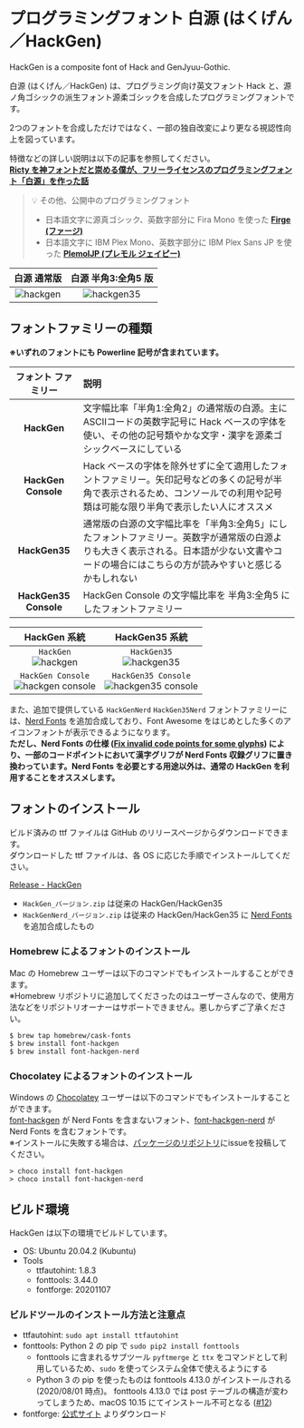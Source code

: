 # プログラミングフォント 白源 (はくげん／HackGen)

HackGen is a composite font of Hack and GenJyuu-Gothic.

白源 (はくげん／HackGen) は、プログラミング向け英文フォント Hack と、源ノ角ゴシックの派生フォント源柔ゴシックを合成したプログラミングフォントです。  

2つのフォントを合成しただけではなく、一部の独自改変により更なる視認性向上を図っています。

特徴などの詳しい説明は以下の記事を参照してください。  
**[Ricty を神フォントだと崇める僕が、フリーライセンスのプログラミングフォント「白源」を作った話](https://qiita.com/tawara_/items/374f3ca0a386fab8b305)**

> 💡 その他、公開中のプログラミングフォント
> - 日本語文字に源真ゴシック、英数字部分に Fira Mono を使った [**Firge (ファージ)**](https://github.com/yuru7/Firge)
> - 日本語文字に IBM Plex Mono、英数字部分に IBM Plex Sans JP を使った [**PlemolJP (プレモル ジェイピー)**](https://github.com/yuru7/PlemolJP)

|**白源 通常版**|**白源 半角3:全角5 版**|
|:------------------------:|:------------------------:|
|![hackgen](https://user-images.githubusercontent.com/13458509/133928601-cb1d3e00-6c4b-4ce5-a945-44ae2baa81e0.png)|![hackgen35](https://user-images.githubusercontent.com/13458509/133928624-77ed3d0b-8e6c-46c1-89e1-3e85f6d0c215.png)|

## フォントファミリーの種類

**※いずれのフォントにも Powerline 記号が含まれています。**

|**フォント ファミリー**|**説明**|
|:------------:|:---|
|**HackGen**|文字幅比率「半角1:全角2」の通常版の白源。主にASCIIコードの英数字記号に Hack ベースの字体を使い、その他の記号類やかな文字・漢字を源柔ゴシックベースにしている|
|**HackGen Console**|Hack ベースの字体を除外せずに全て適用したフォントファミリー。矢印記号などの多くの記号が半角で表示されるため、コンソールでの利用や記号類は可能な限り半角で表示したい人にオススメ|
|**HackGen35**|通常版の白源の文字幅比率を「半角3:全角5」にしたフォントファミリー。英数字が通常版の白源よりも大きく表示される。日本語が少ない文書やコードの場合にはこちらの方が読みやすいと感じるかもしれない|
|**HackGen35 Console**|HackGen Console  の文字幅比率を 半角3:全角5 にしたフォントファミリー|

|**HackGen 系統**|**HackGen35 系統**|
|:---:|:---:|
|`HackGen`<br/>![hackgen](https://github.com/yuru7/HackGen/raw/image/hikaku_hackgen.png)|`HackGen35`<br/>![hackgen35](https://github.com/yuru7/HackGen/raw/image/hikaku_hackgen35.png)|
|`HackGen Console`<br/>![hackgen console](https://github.com/yuru7/HackGen/raw/image/hikaku_hackgen-console.png)|`HackGen35 Console`<br/>![hackgen35 console](https://github.com/yuru7/HackGen/raw/image/hikaku_hackgen35-console.png)|

また、追加で提供している `HackGenNerd` `HackGen35Nerd` フォントファミリーには、[Nerd Fonts](https://www.nerdfonts.com/) を追加合成しており、Font Awesome をはじめとした多くのアイコンフォントが表示できるようになります。  
**ただし、Nerd Fonts の仕様 ([Fix invalid code points for some glyphs](https://github.com/ryanoasis/nerd-fonts/issues/365)) により、一部のコードポイントにおいて漢字グリフが Nerd Fonts 収録グリフに置き換わっています。Nerd Fonts を必要とする用途以外は、通常の HackGen を利用することをオススメします。**

## フォントのインストール

ビルド済みの ttf ファイルは GitHub のリリースページからダウンロードできます。  
ダウンロードした ttf ファイルは、各 OS に応じた手順でインストールしてください。

[Release - HackGen](https://github.com/yuru7/HackGen/releases)

* `HackGen_バージョン.zip` は従来の HackGen/HackGen35
* `HackGenNerd_バージョン.zip` は従来の HackGen/HackGen35 に [Nerd Fonts](https://www.nerdfonts.com/) を追加合成したもの

### Homebrew によるフォントのインストール

Mac の Homebrew ユーザーは以下のコマンドでもインストールすることができます。  
※Homebrew リポジトリに追加してくださったのはユーザーさんなので、使用方法などをリポジトリオーナーはサポートできません。悪しからずご了承ください。

```
$ brew tap homebrew/cask-fonts
$ brew install font-hackgen
$ brew install font-hackgen-nerd
```

### Chocolatey によるフォントのインストール

Windows の [Chocolatey](https://chocolatey.org/) ユーザーは以下のコマンドでもインストールすることができます。  
[font-hackgen](https://chocolatey.org/packages/font-hackgen) が Nerd Fonts を含まないフォント、[font-hackgen-nerd](https://chocolatey.org/packages/font-hackgen-nerd) が Nerd Fonts を含むフォントです。  
※インストールに失敗する場合は、[パッケージのリポジトリ](https://github.com/kai2nenobu/chocolatey-packages/)にissueを投稿してください。

```
> choco install font-hackgen
> choco install font-hackgen-nerd
```

## ビルド環境

HackGen は以下の環境でビルドしています。

* OS: Ubuntu 20.04.2 (Kubuntu)
* Tools
  * ttfautohint: 1.8.3
  * fonttools: 3.44.0
  * fontforge: 20201107

### ビルドツールのインストール方法と注意点

* ttfautohint: `sudo apt install ttfautohint`
* fonttools: Python 2 の pip で `sudo pip2 install fonttools`
  * fonttools に含まれるサブツール `pyftmerge` と `ttx` をコマンドとして利用しているため、`sudo` を使ってシステム全体で使えるようにする
  * Python 3 の pip を使ったものは fonttools 4.13.0 がインストールされる (2020/08/01 時点)。 fonttools 4.13.0 では post テーブルの構造が変わってしまうため、macOS 10.15 にてインストール不可となる ([#12](https://github.com/yuru7/HackGen/issues/12))
* fontforge: [公式サイト](https://fontforge.org/en-US/downloads/) よりダウンロード
